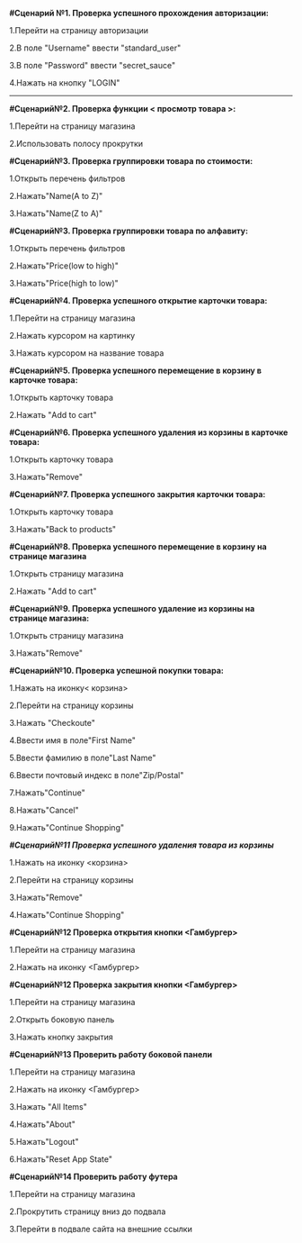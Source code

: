 ****#Сценарий №1. Проверка успешного прохождения авторизации:****

1.Перейти на страницу авторизации

2.В поле "Username" ввести "standard_user"

3.В поле "Password" ввести "secret_sauce"

4.Нажать на кнопку "LOGIN"

****
********#Сценарий№2. Проверка функции < просмотр товара >:********

1.Перейти на страницу магазина

2.Использовать полосу прокрутки


********#Сценарий№3. Проверка группировки товара по стоимости:********

1.Открыть перечень фильтров

2.Нажать"Name(A to Z)"

3.Нажать"Name(Z to A)"

********#Сценарий№3. Проверка группировки товара по алфавиту:********

1.Открыть перечень фильтров

2.Нажать"Price(low to high)"

3.Нажать"Price(high to low)"

********#Сценарий№4. Проверка успешного открытие карточки товара:********

1.Перейти на страницу магазина

2.Нажать курсором на картинку 

3.Нажать курсором на  название товара

********#Сценарий№5. Проверка успешного перемещение в корзину в карточке товара:********

1.Открыть карточку товара

2.Нажать "Add to cart"

********#Сценарий№6. Проверка успешного удаления из корзины в карточке товара:********

1.Открыть карточку товара

3.Нажать"Remove"

********#Сценарий№7. Проверка успешного закрытия карточки товара:********

1.Открыть карточку товара

3.Нажать"Back to products"

********#Сценарий№8. Проверка успешного перемещение в корзину на странице магазина********

1.Открыть страницу магазина

2.Нажать "Add to cart"

********#Сценарий№9. Проверка успешного  удаление из корзины на странице магазина:********

1.Открыть страницу магазина

3.Нажать"Remove"

********#Сценарий№10. Проверка успешной покупки товара:********

1.Нажать на иконку< корзина>

2.Перейти на страницу корзины

3.Нажать "Checkoute"

4.Ввести имя в поле"First Name"

5.Ввести фамилию в поле"Last Name"

6.Ввести почтовый индекс в поле"Zip/Postal"

7.Нажать"Continue"

8.Нажать"Cancel"

9.Нажать"Continue Shopping"



*******#Сценарий№11 Проверка успешного удаления товара из корзины*******

1.Нажать на иконку <корзина>

2.Перейти на страницу корзины

3.Нажать"Remove"

4.Нажать"Continue Shopping"

********#Сценарий№12 Проверка открытия кнопки <Гамбургер>********

1.Перейти на страницу магазина

2.Нажать на иконку <Гамбургер>

********#Сценарий№12 Проверка закрытия кнопки <Гамбургер>********

1.Перейти на страницу магазина

2.Открыть боковую панель

3.Нажать кнопку закрытия

********#Сценарий№13 Проверить работу боковой панели********

1.Перейти на страницу магазина

2.Нажать на иконку <Гамбургер>

3.Нажать "All Items"

4.Нажать"About"

5.Нажать"Logout"

6.Нажать"Reset App State"

********#Сценарий№14 Проверить работу футера********

1.Перейти на страницу магазина

2.Прокрутить страницу вниз до подвала

3.Перейти в подвале сайта на внешние ссылки
